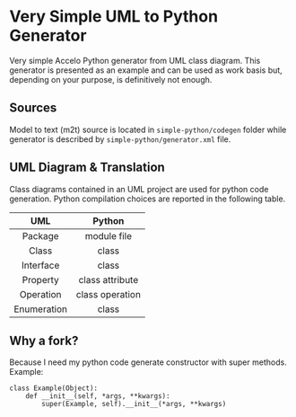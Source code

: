 Very Simple UML to Python Generator
===================================

Very simple Accelo Python generator from UML class diagram. This generator is presented as an example and can be used as work basis but, depending on your purpose, is definitively not enough.

## Sources ##
Model to text (m2t) source is located in `simple-python/codegen` folder while generator is described by `simple-python/generator.xml` file.

## UML Diagram & Translation ##
Class diagrams contained in an UML project are used for python code generation. Python compilation choices are reported in the following table.

| UML | Python  |
| :-: |:-------:|
| Package | module file|
| Class | class |
| Interface | class |
| Property | class attribute |
| Operation | class operation |
| Enumeration | class |

## Why a fork? ##
Because I need my python code generate constructor with super methods. Example:
```
class Example(Object):
    def __init__(self, *args, **kwargs):
        super(Example, self).__init__(*args, **kwargs)
```
